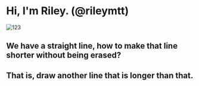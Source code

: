 # Hi, I'm Riley. (@rileymtt)

![123](https://media.giphy.com/media/qgQUggAC3Pfv687qPC/giphy.gif)

## We have a straight line, how to make that line shorter without being erased?
## That is, draw another line that is longer than that.
